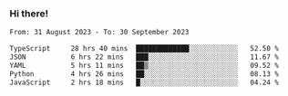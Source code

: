 ### Hi there!

<!--START_SECTION:waka-->

```txt
From: 31 August 2023 - To: 30 September 2023

TypeScript     28 hrs 40 mins  █████████████░░░░░░░░░░░░   52.50 %
JSON           6 hrs 22 mins   ███░░░░░░░░░░░░░░░░░░░░░░   11.67 %
YAML           5 hrs 11 mins   ██▒░░░░░░░░░░░░░░░░░░░░░░   09.52 %
Python         4 hrs 26 mins   ██░░░░░░░░░░░░░░░░░░░░░░░   08.13 %
JavaScript     2 hrs 18 mins   █░░░░░░░░░░░░░░░░░░░░░░░░   04.24 %
```

<!--END_SECTION:waka-->
